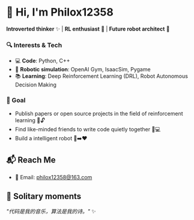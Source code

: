 # 👋 Hi, I'm Philox12358

**Introverted thinker** ✨ | **RL enthusiast** 🧠 | **Future robot architect** 🤖

### 🔍 Interests & Tech  
- 💻 **Code**: Python, C++
- 🤖 **Robotic simulation**: OpenAI Gym, IsaacSim, Pygame 
- 📚 **Learning**: Deep Reinforcement Learning (DRL), Robot Autonomous Decision Making


### 🌱 Goal  
- Publish papers or open source projects in the field of reinforcement learning 📜🔓  
- Find like-minded friends to write code quietly together 👥💻  
- Build a intelligent robot 🤖➡️❤️  


## 📬 Reach Me
- 📧 Email: philox12358@163.com  


## 🎵 Solitary moments  
_"代码是我的音乐，算法是我的诗。"_ ✨  





